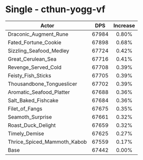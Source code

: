 # Single - cthun-yogg-vf
| Actor | DPS | Increase |
|---|:---:|:---:|
|Draconic_Augment_Rune|67984|0.80%|
|Fated_Fortune_Cookie|67898|0.68%|
|Sizzling_Seafood_Medley|67724|0.42%|
|Great_Cerulean_Sea|67716|0.41%|
|Revenge_Served_Cold|67708|0.39%|
|Feisty_Fish_Sticks|67705|0.39%|
|Thousandbone_Tongueslicer|67702|0.39%|
|Aromatic_Seafood_Platter|67688|0.36%|
|Salt_Baked_Fishcake|67684|0.36%|
|Filet_of_Fangs|67675|0.35%|
|Seamoth_Surprise|67661|0.32%|
|Roast_Duck_Delight|67659|0.32%|
|Timely_Demise|67625|0.27%|
|Thrice_Spiced_Mammoth_Kabob|67559|0.17%|
|Base|67442|0.00%|
